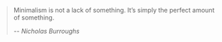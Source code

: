 > Minimalism is not a lack of something. It’s simply the perfect amount of something. 
>
> -- <cite>Nicholas Burroughs</cite>